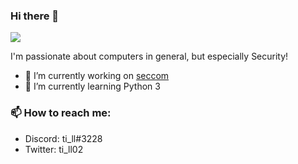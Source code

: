 ### Hi there 👋

<img src="https://github-readme-stats.vercel.app/api?username=tillstud&show_icons=true&theme=nightowl&hide_border=true" />


I'm passionate about computers in general, but especially Security!

- 🔭 I’m currently working on [seccom](https://github.com/tillstud/secure-communication)
- 🌱 I’m currently learning Python 3

### 📫 How to reach me:
  - Discord: ti_ll#3228
  - Twitter: ti_ll02


<!--
- 👯 I’m looking to collaborate on ...
- 🤔 I’m looking for help with ...
- 💬 Ask me about ...
- ⚡ Fun fact: ... 
-->

